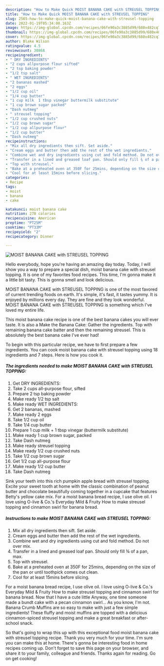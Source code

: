 ```yaml
---
description: "How to Make Quick MOIST BANANA CAKE with STREUSEL TOPPING"
title: "How to Make Quick MOIST BANANA CAKE with STREUSEL TOPPING"
slug: 2565-how-to-make-quick-moist-banana-cake-with-streusel-topping
date: 2022-01-19T05:34:08.163Z
image: https://img-global.cpcdn.com/recipes/06fe90a3c3885d99/680x482cq70/moist-banana-cake-with-streusel-topping-recipe-main-photo.jpg
thumbnail: https://img-global.cpcdn.com/recipes/06fe90a3c3885d99/680x482cq70/moist-banana-cake-with-streusel-topping-recipe-main-photo.jpg
cover: https://img-global.cpcdn.com/recipes/06fe90a3c3885d99/680x482cq70/moist-banana-cake-with-streusel-topping-recipe-main-photo.jpg
author: Blake Wilson
ratingvalue: 4.5
reviewcount: 30868
recipeingredient:
- " DRY INGREDIENTS"
- "2 cups allpurpose flour sifted"
- "2 tsp baking powder"
- "1/2 tsp salt"
- " WET INGREDIENTS"
- "2 bananas mashed"
- "2 eggs"
- "1/2 cup oil"
- "1/4 cup butter"
- "1 cup milk  1 tbsp vinegar buttermilk substitute"
- "1 cup brown sugar packed"
- "Dash nutmeg"
- " streusel topping"
- "1/2 cup crushed nuts"
- "1/2 cup brown sugar"
- "1/2 cup allpurpose flour"
- "1/2 cup butter"
- "Dash nutmeg"
recipeinstructions:
- "Mix all dry ingredients then sift. Set aside."
- "Cream eggs and butter then add the rest of the wet ingredients."
- "Combine wet and dry ingredients using cut and fold method. Do not over mix."
- "Transfer in a lined and greased loaf pan. Should only fill ¾ of a pan, max."
- "Top with streusel."
- "Bake at a preheated oven at 350F for 25mins, depending on the size of the pan or until toothpick comes out clean."
- "Cool for at least 15mins before slicing."
categories:
- Recipe
tags:
- moist
- banana
- cake

katakunci: moist banana cake 
nutrition: 278 calories
recipecuisine: American
preptime: "PT25M"
cooktime: "PT33M"
recipeyield: "2"
recipecategory: Dinner

---
```



![MOIST BANANA CAKE with STREUSEL TOPPING](https://img-global.cpcdn.com/recipes/06fe90a3c3885d99/680x482cq70/moist-banana-cake-with-streusel-topping-recipe-main-photo.jpg)

Hello everybody, hope you're having an amazing day today. Today, I will show you a way to prepare a special dish, moist banana cake with streusel topping. It is one of my favorites food recipes. This time, I'm gonna make it a little bit tasty. This is gonna smell and look delicious.

MOIST BANANA CAKE with STREUSEL TOPPING is one of the most favored of current trending foods on earth. It's simple, it's fast, it tastes yummy. It is enjoyed by millions every day. They are fine and they look wonderful. MOIST BANANA CAKE with STREUSEL TOPPING is something which I've loved my entire life.

This moist banana cake recipe is one of the best banana cakes you will ever taste. It is also a Make the Banana Cake: Gather the ingredients. Top with remaining banana cake batter and then the remaining streusel. This is absolutely the best banana cake I&#39;ve ever had!


To begin with this particular recipe, we have to first prepare a few ingredients. You can cook moist banana cake with streusel topping using 18 ingredients and 7 steps. Here is how you cook it.

<!--inarticleads1-->

##### The ingredients needed to make MOIST BANANA CAKE with STREUSEL TOPPING:

1. Get  DRY INGREDIENTS:
1. Take 2 cups all-purpose flour, sifted
1. Prepare 2 tsp baking powder
1. Make ready 1/2 tsp salt
1. Make ready  WET INGREDIENTS:
1. Get 2 bananas, mashed
1. Make ready 2 eggs
1. Take 1/2 cup oil
1. Take 1/4 cup butter
1. Prepare 1 cup milk + 1 tbsp vinegar (buttermilk substitute)
1. Make ready 1 cup brown sugar, packed
1. Take Dash nutmeg
1. Make ready  streusel topping
1. Make ready 1/2 cup crushed nuts
1. Take 1/2 cup brown sugar
1. Get 1/2 cup all-purpose flour
1. Make ready 1/2 cup butter
1. Take Dash nutmeg


Sink your teeth into this rich pumpkin apple bread with streusel topping. Excite your sweet tooth at home with the classic combination of peanut butter and chocolate beautifully coming together in a cupcake that features Betty&#39;s yellow cake mix. For a moist banana bread recipe, I use olive oil. I love using O-live &amp; Co.&#39;s Everyday Mild &amp; Fruity How to make streusel topping and cinnamon swirl for banana bread. 

<!--inarticleads2-->

##### Instructions to make MOIST BANANA CAKE with STREUSEL TOPPING:

1. Mix all dry ingredients then sift. Set aside.
1. Cream eggs and butter then add the rest of the wet ingredients.
1. Combine wet and dry ingredients using cut and fold method. Do not over mix.
1. Transfer in a lined and greased loaf pan. Should only fill ¾ of a pan, max.
1. Top with streusel.
1. Bake at a preheated oven at 350F for 25mins, depending on the size of the pan or until toothpick comes out clean.
1. Cool for at least 15mins before slicing.


For a moist banana bread recipe, I use olive oil. I love using O-live &amp; Co.&#39;s Everyday Mild &amp; Fruity How to make streusel topping and cinnamon swirl for banana bread. Now that I have a cute little Anyway, one time someone made a bundt cake with a pecan cinnamon swirl… As you know, I&#39;m not. Banana Crumb Muffins are so easy to make with just a few simple ingredients! These fluffy and moist muffins are topped with a delicious cinnamon-spiced streusel topping and make a great breakfast or after-school snack. 

So that's going to wrap this up with this exceptional food moist banana cake with streusel topping recipe. Thank you very much for your time. I'm sure you can make this at home. There's gonna be interesting food in home recipes coming up. Don't forget to save this page on your browser, and share it to your family, colleague and friends. Thanks again for reading. Go on get cooking!
